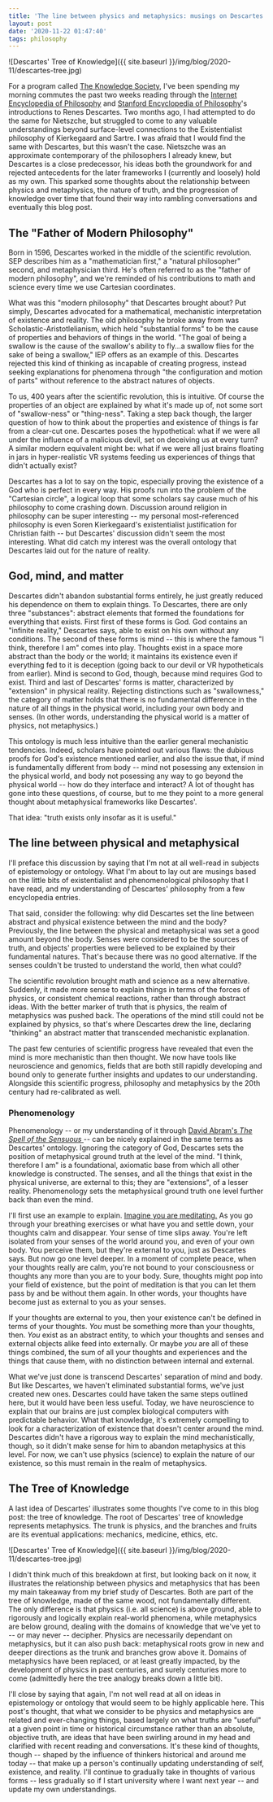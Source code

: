 ```yaml
---
title: 'The line between physics and metaphysics: musings on Descartes and phenomenology'
layout: post
date: '2020-11-22 01:47:40'
tags: philosophy
---
```


![Descartes' Tree of Knowledge]({{ site.baseurl }}/img/blog/2020-11/descartes-tree.jpg)

For a program called [The Knowledge Society](https://tks.world), I've been spending my morning commutes the past two weeks reading through the [Internet Encyclopedia of Philosophy](https://iep.utm.edu/descarte/) and [Stanford Encyclopedia of Philosophy](https://plato.stanford.edu/entries/descartes/)'s introductions to Renes Descartes. Two months ago, I had attempted to do the same for Nietszche, but struggled to come to any valuable understandings beyond surface-level connections to the Existentialist philosophy of Kierkegaard and Sartre. I was afraid that I would find the same with Descartes, but this wasn't the case. Nietszche was an approximate contemporary of the philosophers I already knew, but Descartes is a close predecessor, his ideas both the groundwork for and rejected antecedents for the later frameworks I (currently and loosely) hold as my own. This sparked some thoughts about the relationship between physics and metaphysics, the nature of truth, and the progression of knowledge over time that found their way into rambling conversations and eventually this blog post.

## The "Father of Modern Philosophy"

Born in 1596, Descartes worked in the middle of the scientific revolution. SEP describes him as a "mathematician first," a "natural philosopher" second, and metaphysician third. He's often referred to as the "father of modern philosophy", and we're reminded of his contributions to math and science every time we use Cartesian coordinates.

What was this "modern philosophy" that Descartes brought about? Put simply, Descartes advocated for a mathematical, mechanistic interpretation of existence and reality. The old philosophy he broke away from was Scholastic-Aristotlelianism, which held "substantial forms" to be the cause of properties and behaviors of things in the world. "The goal of being a swallow is the cause of the swallow's ability to fly...a swallow flies for the sake of being a swallow," IEP offers as an example of this. Descartes rejected this kind of thinking as incapable of creating progress, instead seeking explanations for phenomena through "the configuration and motion of parts" without reference to the abstract natures of objects.

To us, 400 years after the scientific revolution, this is intuitive. Of course the properties of an object are explained by what it's made up of, not some sort of "swallow-ness" or "thing-ness". Taking a step back though, the larger question of how to think about the properties and existence of things is far from a clear-cut one. Descartes poses the hypothetical: what if we were all under the influence of a malicious devil, set on deceiving us at every turn? A similar modern equivalent might be: what if we were all just brains floating in jars in hyper-realistic VR systems feeding us experiences of things that didn't actually exist?

Descartes has a lot to say on the topic, especially proving the existence of a God who is perfect in every way. His proofs run into the problem of the "Cartesian circle", a logical loop that some scholars say cause much of his philosophy to come crashing down. Discussion around religion in philosophy can be super interesting -- my personal most-referenced philosophy is even Soren Kierkegaard's existentialist justification for Christian faith -- but Descartes' discussion didn't seem the most interesting. What did catch my interest was the overall ontology that Descartes laid out for the nature of reality.

## God, mind, and matter

Descartes didn't abandon substantial forms entirely, he just greatly reduced his dependence on them to explain things. To Descartes, there are only three "substances": abstract elements that formed the foundations for everything that exists. First first of these forms is God. God contains an "infinite reality," Descartes says, able to exist on his own without any conditions. The second of these forms is mind -- this is where the famous "I think, therefore I am" comes into play. Thoughts exist in a space more abstract than the body or the world; it maintains its existence even if everything fed to it is deception (going back to our devil or VR hypotheticals from earlier). Mind is second to God, though, because mind requires God to exist. Third and last of Descartes' forms is matter, characterized by "extension" in physical reality. Rejecting distinctions such as "swallowness," the category of matter holds that there is no fundamental difference in the nature of all things in the physical world, including your own body and senses. (In other words, understanding the physical world is a matter of physics, not metaphysics.)

This ontology is much less intuitive than the earlier general mechanistic tendencies. Indeed, scholars have pointed out various flaws: the dubious proofs for God's existence mentioned earlier, and also the issue that, if mind is fundamentally different from body -- mind not posessing any extension in the physical world, and body not posessing any way to go beyond the physical world -- how do they interface and interact? A lot of thought has gone into these questions, of course, but to me they point to a more general thought about metaphysical frameworks like Descartes'.

That idea: "truth exists only insofar as it is useful."

## The line between physical and metaphysical

I'll preface this discussion by saying that I'm not at all well-read in subjects of epistemology or ontology. What I'm about to lay out are musings based on the little bits of existentialist and phenomenological philosophy that I have read, and my understanding of Descartes' philosophy from a few encyclopedia entries.

That said, consider the following: why did Descartes set the line between abstract and physical existence between the mind and the body? Previously, the line between the physical and metaphysical was set a good amount beyond the body. Senses were considered to be the sources of truth, and objects' properties were believed to be explained by their fundamental natures. That's because there was no good alternative. If the senses couldn't be trusted to understand the world, then what could?

The scientific revolution brought math and science as a new alternative. Suddenly, it made more sense to explain things in terms of the forces of physics, or consistent chemical reactions, rather than through abstract ideas. With the better marker of truth that is physics, the realm of metaphysics was pushed back. The operations of the mind still could not be explained by physics, so that's where Descartes drew the line, declaring "thinking" an abstract matter that transcended mechanistic explanation.

The past few centuries of scientific progress have revealed that even the mind is more mechanistic than then thought. We now have tools like neuroscience and genomics, fields that are both still rapidly developing and bound only to generate further insights and updates to our understanding. Alongside this scientific progress, philosophy and metaphysics by the 20th century had re-calibrated as well.

### Phenomenology

Phenomenology -- or my understanding of it through [David Abram's *The Spell of the Sensuous* ](https://www.goodreads.com/book/show/48582.The_Spell_of_the_Sensuous)-- can be nicely explained in the same terms as Descartes' ontology. Ignoring the category of God, Descartes sets the position of metaphysical ground truth at the level of the mind. "I think, therefore I am" is a foundational, axiomatic base from which all other knowledge is constructed. The senses, and all the things that exist in the physical universe, are external to this; they are "extensions", of a lesser reality. Phenomenology sets the metaphysical ground truth one level further back than even the mind.

I'll first use an example to explain. [Imagine you are meditating.](https://www.samsonzhang.com/2020/02/23/peace.html) As you go through your breathing exercises or what have you and settle down, your thoughts calm and disappear. Your sense of time slips away. You're left isolated from your senses of the world around you, and even of your own body. You perceive them, but they're external to you, just as Descartes says. But now go one level deeper. In a moment of complete peace, when your thoughts really are calm, you're not bound to your consciousness or thoughts any more than you are to your body. Sure, thoughts might pop into your field of existence, but the point of meditation is that you can let them pass by and be without them again. In other words, your thoughts have become just as external to you as your senses.

If your thoughts are external to you, then your existence can't be defined in terms of your thoughts. *You* must be something more than your thoughts, then. *You* exist as an abstract entity, to which your thoughts and senses and external objects alike feed into externally. Or maybe *you* are all of these things combined, the sum of all your thoughts and experiences and the things that cause them, with no distinction between internal and external.

What we've just done is transcend Descartes' separation of mind and body. But like Descartes, we haven't eliminated substantial forms, we've just created new ones. Descartes could have taken the same steps outlined here, but it would have been less useful. Today, we have neuroscience to explain that our brains are just complex biological computers with predictable behavior. What that knowledge, it's extremely compelling to look for a characterization of existence that doesn't center around the mind. Descartes didn't have a rigorous way to explain the mind mechanistically, though, so it didn't make sense for him to abandon metaphysics at this level. For now, we can't use physics (science) to explain the nature of our existence, so this must remain in the realm of metaphysics.

## The Tree of Knowledge

A last idea of Descartes' illustrates some thoughts I've come to in this blog post: the tree of knowledge. The root of Descartes' tree of knowledge represents metaphysics. The trunk is physics, and the branches and fruits are its eventual applications: mechanics, medicine, ethics, etc.

![Descartes' Tree of Knowledge]({{ site.baseurl }}/img/blog/2020-11/descartes-tree.jpg)

I didn't think much of this breakdown at first, but looking back on it now, it illustrates the relationship between physics and metaphysics that has been my main takeaway from my brief study of Descartes. Both are part of the tree of knowledge, made of the same wood, not fundamentally different. The only difference is that physics (i.e. all science) is above ground, able to rigorously and logically explain real-world phenomena, while metaphysics are below ground, dealing with the domains of knowledge that we've yet to -- or may never -- decipher. Physics are necessarily dependant on metaphysics, but it can also push back: metaphysical roots grow in new and deeper directions as the trunk and branches grow above it. Domains of metaphysics have been replaced, or at least greatly impacted, by the development of physics in past centuries, and surely centuries more to come (admittedly here the tree analogy breaks down a little bit).

I'll close by saying that again, I'm not well read at all on ideas in epistemology or ontology that would seem to be highly applicable here. This post's thought, that what we consider to be physics and metaphysics are related and ever-changing things, based largely on what truths are "useful" at a given point in time or historical circumstance rather than an absolute, objective truth, are ideas that have been swirling around in my head and clarified with recent reading and conversations. It's these kind of thoughts, though -- shaped by the influence of thinkers historical and around me today -- that make up a person's continually updating understanding of self, existence, and reality. I'll continue to gradually take in thoughts of various forms -- less gradually so if I start university where I want next year -- and update my own understandings.